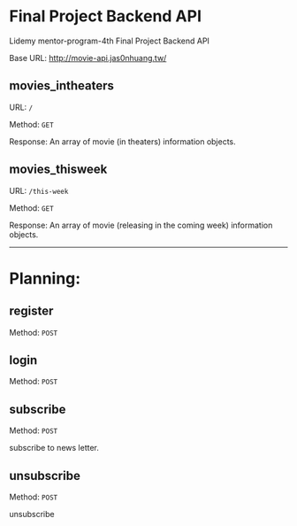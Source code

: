 # Final Project Backend API
Lidemy mentor-program-4th Final Project Backend API

Base URL: http://movie-api.jas0nhuang.tw/

## movies_intheaters
URL: `/`

Method: `GET`

Response: An array of movie (in theaters) information objects.

## movies_thisweek
URL: `/this-week`

Method: `GET`

Response: An array of movie (releasing in the coming week) information objects.



-------------------
# Planning:

## register
Method: `POST`

## login
Method: `POST`

## subscribe
Method: `POST`

subscribe to news letter.

## unsubscribe
Method: `POST`

unsubscribe
